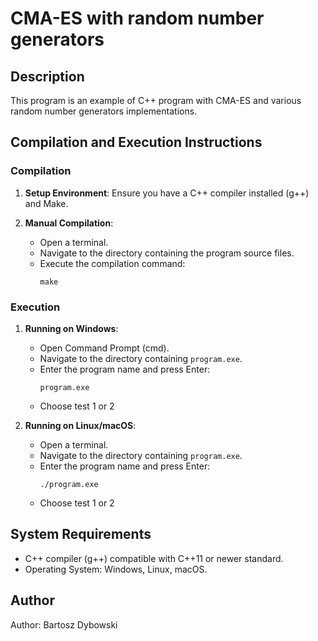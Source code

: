 # CMA-ES with random number generators

## Description

This program is an example of C++ program with CMA-ES and various random number generators implementations.

## Compilation and Execution Instructions

### Compilation

1. **Setup Environment**: Ensure you have a C++ compiler installed (g++) and Make.

2. **Manual Compilation**:
   - Open a terminal.
   - Navigate to the directory containing the program source files.
   - Execute the compilation command:
     ```
     make
     ```

### Execution

1. **Running on Windows**:
   - Open Command Prompt (cmd).
   - Navigate to the directory containing `program.exe`.
   - Enter the program name and press Enter:
     ```
     program.exe
     ```
   - Choose test 1 or 2

2. **Running on Linux/macOS**:
   - Open a terminal.
   - Navigate to the directory containing `program.exe`.
   - Enter the program name and press Enter:
     ```
     ./program.exe
     ```
   - Choose test 1 or 2

## System Requirements

- C++ compiler (g++) compatible with C++11 or newer standard.
- Operating System: Windows, Linux, macOS.

## Author

Author: Bartosz Dybowski

